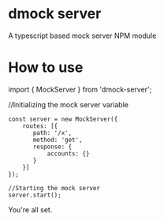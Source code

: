 # dmock server
A typescript based mock server NPM module

# How to use
import { MockServer } from 'dmock-server';

//Initializing the mock server variable
```
const server = new MockServer({
    routes: [{
       path: '/x',
       method: 'get',
       response: {
           accounts: {}
       }
    }]
});

//Starting the mock server
server.start();
```
You're all set.

